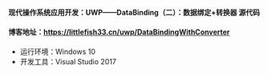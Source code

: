 #### 现代操作系统应用开发：UWP——DataBinding（二）：数据绑定+转换器  源代码

#### 博客地址：https://littlefish33.cn/uwp/DataBindingWithConverter

* 运行环境：Windows 10
* 开发工具：Visual Studio 2017
